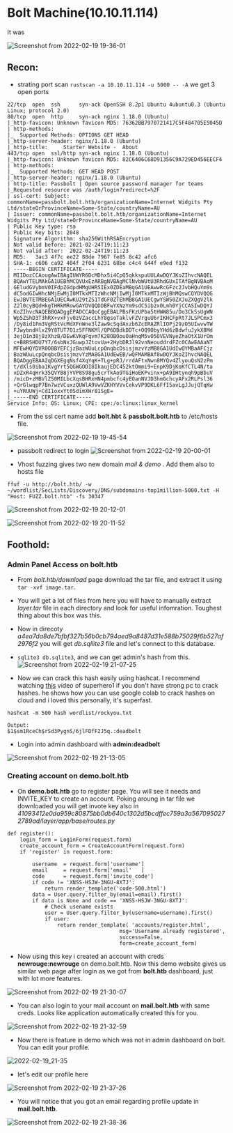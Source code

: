 # Bolt Machine(10.10.11.114)

It was

![Screenshot from 2022-02-19 19-36-01](https://user-images.githubusercontent.com/79413473/154804964-e23b99cf-bb5f-4433-acd2-801bb128a456.png)


## Recon:
+ strating port scan `rustscan -a 10.10.11.114 -u 5000 -- -A` we get 3 open ports
```
22/tcp  open  ssh      syn-ack OpenSSH 8.2p1 Ubuntu 4ubuntu0.3 (Ubuntu Linux; protocol 2.0)
80/tcp  open  http     syn-ack nginx 1.18.0 (Ubuntu)
|_http-favicon: Unknown favicon MD5: 76362BB7970721417C5F484705E5045D
| http-methods: 
|_  Supported Methods: OPTIONS GET HEAD
|_http-server-header: nginx/1.18.0 (Ubuntu)
|_http-title:     Starter Website -  About 
443/tcp open  ssl/http syn-ack nginx 1.18.0 (Ubuntu)
|_http-favicon: Unknown favicon MD5: 82C6406C68D91356C9A729ED456EECF4
| http-methods: 
|_  Supported Methods: GET HEAD POST
|_http-server-header: nginx/1.18.0 (Ubuntu)
| http-title: Passbolt | Open source password manager for teams
|_Requested resource was /auth/login?redirect=%2F
| ssl-cert: Subject: commonName=passbolt.bolt.htb/organizationName=Internet Widgits Pty Ltd/stateOrProvinceName=Some-State/countryName=AU
| Issuer: commonName=passbolt.bolt.htb/organizationName=Internet Widgits Pty Ltd/stateOrProvinceName=Some-State/countryName=AU
| Public Key type: rsa
| Public Key bits: 2048
| Signature Algorithm: sha256WithRSAEncryption
| Not valid before: 2021-02-24T19:11:23
| Not valid after:  2022-02-24T19:11:23
| MD5:   3ac3 4f7c ee22 88de 7967 fe85 8c42 afc6
| SHA-1: c606 ca92 404f 2f04 6231 68be c4c4 644f e9ed f132
| -----BEGIN CERTIFICATE-----
| MIIDozCCAougAwIBAgIUWYR6DcMDhx5i4CpQ5qkkspuUULAwDQYJKoZIhvcNAQEL
| BQAwYTELMAkGA1UEBhMCQVUxEzARBgNVBAgMClNvbWUtU3RhdGUxITAfBgNVBAoM
| GEludGVybmV0IFdpZGdpdHMgUHR5IEx0ZDEaMBgGA1UEAwwRcGFzc2JvbHQuYm9s
| dC5odGIwHhcNMjEwMjI0MTkxMTIzWhcNMjIwMjI0MTkxMTIzWjBhMQswCQYDVQQG
| EwJBVTETMBEGA1UECAwKU29tZS1TdGF0ZTEhMB8GA1UECgwYSW50ZXJuZXQgV2lk
| Z2l0cyBQdHkgTHRkMRowGAYDVQQDDBFwYXNzYm9sdC5ib2x0Lmh0YjCCASIwDQYJ
| KoZIhvcNAQEBBQADggEPADCCAQoCggEBALPBsFKzUPba5tHWW85u/Do3CkSsUgWN
| Wp5ZShD3T3hRX+vxFjv0zVZaccLhY8gsoTaklvFZVrguU6rIKHCFpRt7JLSPCmx3
| /Dy8id1Fm3VgRStVcMdXFnWne3lZaw9cSqdAxzb6ZcERAZRlIOPj29zO5UIwvwTW
| FJwybndHlxZ9Y8TUT7O1z5FFNKMl/QP6DBdkDDTc+OQ9ObyYHd6zBdwfuJykX8Md
| 3ejO1n38j8zXhzB/DEwKVKqFqvm7K28OBOouOaHnqM5vO5OVEVNyeZhaOtX1UrOm
| c+B8RSHDU7Y7/6sbNxJGuwpJZtovUa+2HybDRJl92vnNeouddrdFZc0CAwEAAaNT
| MFEwHQYDVR0OBBYEFCjzBazWUuLcpQnqbcDsisjmzvYzMB8GA1UdIwQYMBaAFCjz
| BazWUuLcpQnqbcDsisjmzvYzMA8GA1UdEwEB/wQFMAMBAf8wDQYJKoZIhvcNAQEL
| BQADggEBAA2qDGXEgqNsf4XqYqK+TLg+pRJ/rrdAFtxNwn8MYQv4ZlyouQsN2zPm
| t/dXls0iba1KvgYrt5QGWGODI8IkaujEDC452ktOmmi9+EnpK9DjKoKfCTL4N/ta
| xDZxR4qHrk35QVYB8jYVP8S98gu5crTkAo9TGiHoEKPvinx+pA9IHtynqh9pBbuV
| /micD+zMBVlZ50MILbcXqsBHRxHN4pmbcfc4yEOanNVJD3hmGchcyAFx2RLPsl36
| +QrGlwqpP7Bn7wzVCuxzQUWlA9VwVZKHYVVvCekvVP9DKL6FfI5avLgJJujQTqKw
| +uYRUUWj+CdI1oxxYt0SdimXHr81SgE=
|_-----END CERTIFICATE-----
Service Info: OS: Linux; CPE: cpe:/o:linux:linux_kernel
```  
+ From the ssl cert name add **bolt.hbt** & **passbolt.bolt.htb** to /etc/hosts file.

![Screenshot from 2022-02-19 19-45-54](https://user-images.githubusercontent.com/79413473/154805088-9a371c35-0873-4056-a3ed-df6672ba2565.png)

+ passbolt redirect to login
![Screenshot from 2022-02-19 20-00-01](https://user-images.githubusercontent.com/79413473/154805120-a4a24946-7d2e-47ad-a3e2-1c57ca7b14fc.png)

+ Vhost fuzzing gives two new domain *mail & demo* . Add them also to hosts file
```
ffuf -u http://bolt.htb/ -w ~/wordlist/SecLists/Discovery/DNS/subdomains-top1million-5000.txt -H "Host: FUZZ.bolt.htb" -fs 30347
```
![Screenshot from 2022-02-19 20-12-01](https://user-images.githubusercontent.com/79413473/154805636-d4ef4d38-4ff9-4c75-9260-df02886c51ab.png)

![Screenshot from 2022-02-19 20-11-52](https://user-images.githubusercontent.com/79413473/154805666-1ebad463-a9f0-4052-80ef-eb28b596ae98.png)




## Foothold:

### Admin Panel Access on bolt.htb
+ From *bolt.htb/download* page download the tar file, and extract it using `tar -xvf image.tar`.
+ You will get a lot of files from here you will have to manually extract *layer.tar* file in each directory and look for useful infomration. Toughest thing about this box was this.
+ Now in direcoty *a4ea7da8de7bfbf327b56b0cb794aed9a8487d31e588b75029f6b527af2976f2* you will get *db.sqllite3* file and let's connect to this database.
+ `sqlite3 db.sqlite3`, and we  can get admin's hash from this.
![Screenshot from 2022-02-19 21-07-25](https://user-images.githubusercontent.com/79413473/154807729-a055c952-491b-49f8-bf8a-78a70c16b89f.png)

+ Now we can crack this hash easily using hashcat. I recommend watching [this](https://www.youtube.com/watch?v=5pd9n4BTYp0) video of superhero1 if you don't have strong pc to crack hashes. he shows how you can use google colab to crack hashes on cloud and i loved this personally, it's superfast. 
```
hashcat -m 500 hash wordlist/rockyou.txt

Output:
$1$sm1RceCh$rSd3PygnS/6jlFDfF2J5q.:deadbolt
```
+ Login into admin dashboard with **admin:deadbolt**

![Screenshot from 2022-02-19 21-13-05](https://user-images.githubusercontent.com/79413473/154807928-d30f7c60-6249-433c-a24c-90698282a706.png)

### Creating account on demo.bolt.htb
+ On **demo.bolt.htb** go to register page. You will see it needs and INVITE_KEY to create an account. Poking aroung in tar file we downloaded you will get invote key also in *41093412e0da959c80875bb0db640c1302d5bcdffec759a3a5670950272789ad/layer/app/base/routes.py*

```
def register():
    login_form = LoginForm(request.form)
    create_account_form = CreateAccountForm(request.form)
    if 'register' in request.form:

        username  = request.form['username']
        email     = request.form['email'   ]
        code	  = request.form['invite_code']
        if code != 'XNSS-HSJW-3NGU-8XTJ':
            return render_template('code-500.html')
        data = User.query.filter_by(email=email).first()
        if data is None and code == 'XNSS-HSJW-3NGU-8XTJ':
            # Check usename exists
            user = User.query.filter_by(username=username).first()
            if user:
                return render_template( 'accounts/register.html', 
                                    msg='Username already registered',
                                    success=False,
                                    form=create_account_form)
```


+ Now using this key i created an account with creds **newrouge:newrouge** on demo.bolt.htb. Now this demo website gives us similar web page after login as we got from **bolt.htb** dashboard, just with lot more features.

![Screenshot from 2022-02-19 21-30-07](https://user-images.githubusercontent.com/79413473/154808518-5e0a9cfb-dd9d-4617-92f5-d5688215b2ac.png)

+ You can also login to your mail account on **mail.bolt.htb** with same creds. Looks like application automatically created this for you.

![Screenshot from 2022-02-19 21-32-59](https://user-images.githubusercontent.com/79413473/154808620-9211a19d-e7c7-41e6-84d9-ae6287928f60.png)

+ Now there is feature in demo which was not in admin dashboard on bolt. You can edit your profile.

![2022-02-19_21-35](https://user-images.githubusercontent.com/79413473/154808756-9a23579a-6d94-41e4-bb01-673741d68c75.png)

+ let's edit our profile here

![Screenshot from 2022-02-19 21-37-26](https://user-images.githubusercontent.com/79413473/154808791-6301046d-a010-49c2-a046-49e8635adbb2.png)

+ You will notice that you got an email regarding profile update in **mail.bolt.htb**.

![Screenshot from 2022-02-19 21-38-36](https://user-images.githubusercontent.com/79413473/154808833-324bce9f-7233-4b92-9aaf-85f0fe9011dd.png)

